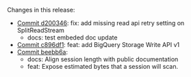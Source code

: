 
Changes in this release:

- [Commit d200346](https://github.com/googleapis/google-cloud-dotnet/commit/d200346): fix: add missing read api retry setting on SplitReadStream
  - docs: test embeded doc update
- [Commit c896df1](https://github.com/googleapis/google-cloud-dotnet/commit/c896df1): feat: add BigQuery Storage Write API v1
- [Commit beebb6a](https://github.com/googleapis/google-cloud-dotnet/commit/beebb6a):
  - docs: Align session length with public documentation
  - feat: Expose estimated bytes that a session will scan.
